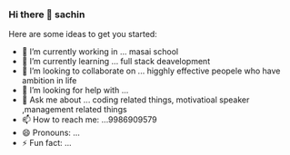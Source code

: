 ### Hi there 👋 sachin




Here are some ideas to get you started:

- 🔭 I’m currently working in ... masai school
- 🌱 I’m currently learning ... full stack deavelopment
- 👯 I’m looking to collaborate on ... higghly effective peopele who have ambition in life
- 🤔 I’m looking for help with ...
- 💬 Ask me about ... coding related things, motivatioal speaker ,management related things
- 📫 How to reach me: ...9986909579
- 😄 Pronouns: ...
- ⚡ Fun fact: ...

